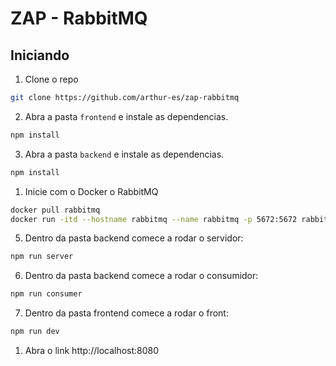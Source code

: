 # ZAP - RabbitMQ

## Iniciando

1. Clone o repo

```sh
git clone https://github.com/arthur-es/zap-rabbitmq
```

2. Abra a pasta `frontend` e instale as dependencias.

```sh
npm install
```

3. Abra a pasta `backend` e instale as dependencias.

```sh
npm install
```

1. Inicie com o Docker o RabbitMQ

```sh
docker pull rabbitmq
docker run -itd --hostname rabbitmq --name rabbitmq -p 5672:5672 rabbitmq:latest
```

5. Dentro da pasta backend comece a rodar o servidor:

```sh
npm run server
```

6. Dentro da pasta backend comece a rodar o consumidor:

```sh
npm run consumer
```

7. Dentro da pasta frontend comece a rodar o front:

```sh
npm run dev
```

1. Abra o link http://localhost:8080
